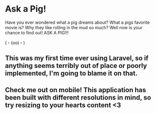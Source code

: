 # Ask a Pig!
Have you ever wondered what a pig dreams about? What a pigs favorite movie is? Why they like rolling in the mud so much? Well now is your chance to find out! ASK A PIG!!! 

(・(oo)・)

## This was my first time ever using Laravel, so if anything seems terribly out of place or poorly implemented, I'm going to blame it on that. 

## Check me out on mobile! This application has been built with different resolutions in mind, so try resizing to your hearts content <3
